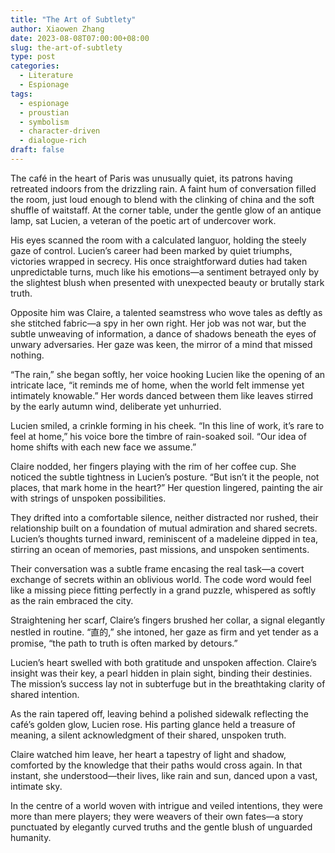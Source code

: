```yaml
---
title: "The Art of Subtlety"
author: Xiaowen Zhang
date: 2023-08-08T07:00:00+08:00
slug: the-art-of-subtlety
type: post
categories:
  - Literature
  - Espionage
tags:
  - espionage
  - proustian
  - symbolism
  - character-driven
  - dialogue-rich
draft: false
---
```


The café in the heart of Paris was unusually quiet, its patrons having retreated indoors from the drizzling rain. A faint hum of conversation filled the room, just loud enough to blend with the clinking of china and the soft shuffle of waitstaff. At the corner table, under the gentle glow of an antique lamp, sat Lucien, a veteran of the poetic art of undercover work.

His eyes scanned the room with a calculated languor, holding the steely gaze of control. Lucien’s career had been marked by quiet triumphs, victories wrapped in secrecy. His once straightforward duties had taken unpredictable turns, much like his emotions—a sentiment betrayed only by the slightest blush when presented with unexpected beauty or brutally stark truth.

Opposite him was Claire, a talented seamstress who wove tales as deftly as she stitched fabric—a spy in her own right. Her job was not war, but the subtle unweaving of information, a dance of shadows beneath the eyes of unwary adversaries. Her gaze was keen, the mirror of a mind that missed nothing.

“The rain,” she began softly, her voice hooking Lucien like the opening of an intricate lace, “it reminds me of home, when the world felt immense yet intimately knowable.” Her words danced between them like leaves stirred by the early autumn wind, deliberate yet unhurried.

Lucien smiled, a crinkle forming in his cheek. “In this line of work, it’s rare to feel at home,” his voice bore the timbre of rain-soaked soil. “Our idea of home shifts with each new face we assume.”

Claire nodded, her fingers playing with the rim of her coffee cup. She noticed the subtle tightness in Lucien’s posture. “But isn’t it the people, not places, that mark home in the heart?” Her question lingered, painting the air with strings of unspoken possibilities.

They drifted into a comfortable silence, neither distracted nor rushed, their relationship built on a foundation of mutual admiration and shared secrets. Lucien’s thoughts turned inward, reminiscent of a madeleine dipped in tea, stirring an ocean of memories, past missions, and unspoken sentiments.

Their conversation was a subtle frame encasing the real task—a covert exchange of secrets within an oblivious world. The code word would feel like a missing piece fitting perfectly in a grand puzzle, whispered as softly as the rain embraced the city.

Straightening her scarf, Claire’s fingers brushed her collar, a signal elegantly nestled in routine. “直的,” she intoned, her gaze as firm and yet tender as a promise, “the path to truth is often marked by detours.”

Lucien’s heart swelled with both gratitude and unspoken affection. Claire’s insight was their key, a pearl hidden in plain sight, binding their destinies. The mission’s success lay not in subterfuge but in the breathtaking clarity of shared intention.

As the rain tapered off, leaving behind a polished sidewalk reflecting the café’s golden glow, Lucien rose. His parting glance held a treasure of meaning, a silent acknowledgment of their shared, unspoken truth.

Claire watched him leave, her heart a tapestry of light and shadow, comforted by the knowledge that their paths would cross again. In that instant, she understood—their lives, like rain and sun, danced upon a vast, intimate sky.

In the centre of a world woven with intrigue and veiled intentions, they were more than mere players; they were weavers of their own fates—a story punctuated by elegantly curved truths and the gentle blush of unguarded humanity.